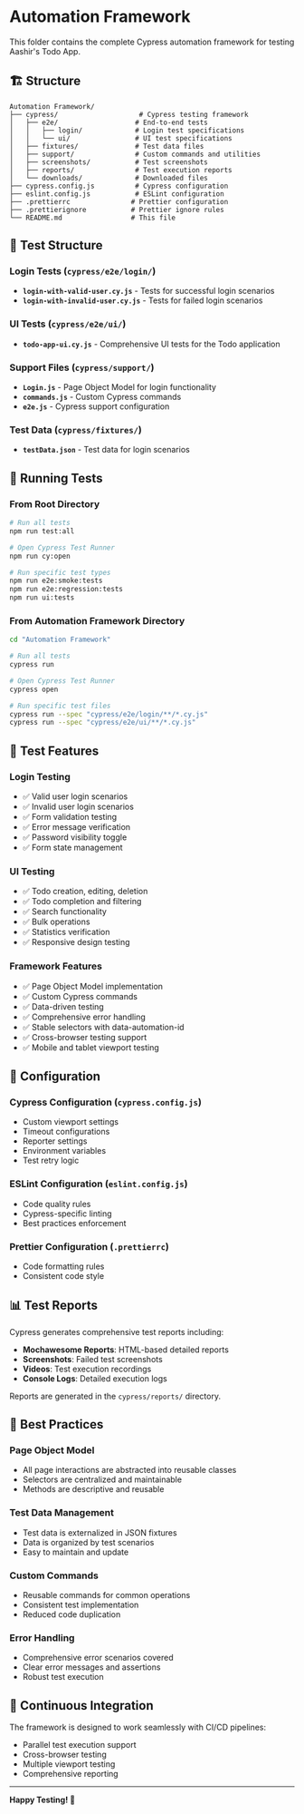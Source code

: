# Automation Framework

This folder contains the complete Cypress automation framework for testing Aashir's Todo App.

## 🏗️ Structure

```
Automation Framework/
├── cypress/                    # Cypress testing framework
│   ├── e2e/                   # End-to-end tests
│   │   ├── login/             # Login test specifications
│   │   └── ui/                # UI test specifications
│   ├── fixtures/              # Test data files
│   ├── support/               # Custom commands and utilities
│   ├── screenshots/           # Test screenshots
│   ├── reports/               # Test execution reports
│   └── downloads/             # Downloaded files
├── cypress.config.js          # Cypress configuration
├── eslint.config.js           # ESLint configuration
├── .prettierrc               # Prettier configuration
├── .prettierignore           # Prettier ignore rules
└── README.md                 # This file
```

## 🧪 Test Structure

### Login Tests (`cypress/e2e/login/`)

- **`login-with-valid-user.cy.js`** - Tests for successful login scenarios
- **`login-with-invalid-user.cy.js`** - Tests for failed login scenarios

### UI Tests (`cypress/e2e/ui/`)

- **`todo-app-ui.cy.js`** - Comprehensive UI tests for the Todo application

### Support Files (`cypress/support/`)

- **`Login.js`** - Page Object Model for login functionality
- **`commands.js`** - Custom Cypress commands
- **`e2e.js`** - Cypress support configuration

### Test Data (`cypress/fixtures/`)

- **`testData.json`** - Test data for login scenarios

## 🚀 Running Tests

### From Root Directory

```bash
# Run all tests
npm run test:all

# Open Cypress Test Runner
npm run cy:open

# Run specific test types
npm run e2e:smoke:tests
npm run e2e:regression:tests
npm run ui:tests
```

### From Automation Framework Directory

```bash
cd "Automation Framework"

# Run all tests
cypress run

# Open Cypress Test Runner
cypress open

# Run specific test files
cypress run --spec "cypress/e2e/login/**/*.cy.js"
cypress run --spec "cypress/e2e/ui/**/*.cy.js"
```

## 🎯 Test Features

### Login Testing

- ✅ Valid user login scenarios
- ✅ Invalid user login scenarios
- ✅ Form validation testing
- ✅ Error message verification
- ✅ Password visibility toggle
- ✅ Form state management

### UI Testing

- ✅ Todo creation, editing, deletion
- ✅ Todo completion and filtering
- ✅ Search functionality
- ✅ Bulk operations
- ✅ Statistics verification
- ✅ Responsive design testing

### Framework Features

- ✅ Page Object Model implementation
- ✅ Custom Cypress commands
- ✅ Data-driven testing
- ✅ Comprehensive error handling
- ✅ Stable selectors with data-automation-id
- ✅ Cross-browser testing support
- ✅ Mobile and tablet viewport testing

## 🔧 Configuration

### Cypress Configuration (`cypress.config.js`)

- Custom viewport settings
- Timeout configurations
- Reporter settings
- Environment variables
- Test retry logic

### ESLint Configuration (`eslint.config.js`)

- Code quality rules
- Cypress-specific linting
- Best practices enforcement

### Prettier Configuration (`.prettierrc`)

- Code formatting rules
- Consistent code style

## 📊 Test Reports

Cypress generates comprehensive test reports including:

- **Mochawesome Reports**: HTML-based detailed reports
- **Screenshots**: Failed test screenshots
- **Videos**: Test execution recordings
- **Console Logs**: Detailed execution logs

Reports are generated in the `cypress/reports/` directory.

## 🎯 Best Practices

### Page Object Model

- All page interactions are abstracted into reusable classes
- Selectors are centralized and maintainable
- Methods are descriptive and reusable

### Test Data Management

- Test data is externalized in JSON fixtures
- Data is organized by test scenarios
- Easy to maintain and update

### Custom Commands

- Reusable commands for common operations
- Consistent test implementation
- Reduced code duplication

### Error Handling

- Comprehensive error scenarios covered
- Clear error messages and assertions
- Robust test execution

## 🚀 Continuous Integration

The framework is designed to work seamlessly with CI/CD pipelines:

- Parallel test execution support
- Cross-browser testing
- Multiple viewport testing
- Comprehensive reporting

---

**Happy Testing! 🎉**
